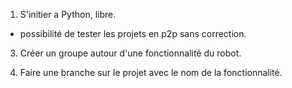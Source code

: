 

1. S'initier a Python, libre.

* possibilité de tester les projets en p2p sans correction.

3. Créer un groupe autour d'une fonctionnalité du robot.

4. Faire une branche sur le projet avec le nom de la fonctionnalité.